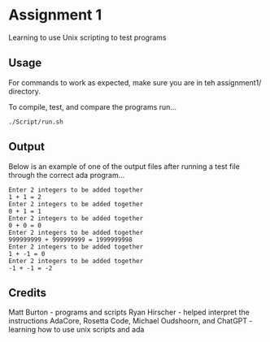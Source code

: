 # Assignment 1
Learning to use Unix scripting to test programs

## Usage
For commands to work as expected, make sure you are in teh assignment1/ directory.

To compile, test, and compare the programs run...
```
./Script/run.sh
```
## Output
Below is an example of one of the output files after running a test file through the correct ada program...
```
Enter 2 integers to be added together
1 + 1 = 2
Enter 2 integers to be added together
0 + 1 = 1
Enter 2 integers to be added together
0 + 0 = 0
Enter 2 integers to be added together
999999999 + 999999999 = 1999999998
Enter 2 integers to be added together
1 + -1 = 0
Enter 2 integers to be added together
-1 + -1 = -2
```

## Credits
Matt Burton - programs and scripts
Ryan Hirscher - helped interpret the instructions
AdaCore, Rosetta Code, Michael Oudshoorn, and ChatGPT - learning how to use unix scripts and ada